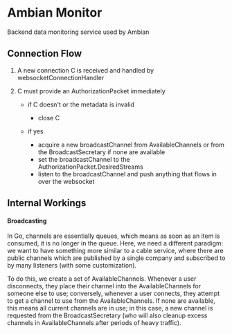 # Ambian Monitor
Backend data monitoring service used by Ambian
## Connection Flow

1. A new connection C is received and handled by websocketConnectionHandler
2. C must provide an AuthorizationPacket immediately

    - if C doesn't or the metadata is invalid

	    - close C
	
	- if yes
		- acquire a new broadcastChannel from AvailableChannels or from the BroadcastSecretary if none are available
		- set the broadcastChannel to the AuthorizationPacket.DesiredStreams
		- listen to the broadcastChannel and push anything that flows in over the websocket

## Internal Workings
#### Broadcasting
In Go, channels are essentially queues, which means as soon as an item is consumed, it is no longer in the queue. Here, we need a different paradigm: we want to have something more similar to a cable service, where there are public channels which are published by a single company and subscribed to by many listeners (with some customization).

To do this, we create a set of AvailableChannels. Whenever a user disconnects, they place their channel into the AvailableChannels for someone else to use; conversely, whenever a user connects, they attempt to get a channel to use from the AvailableChannels. If none are available, this means all current channels are in use; in this case, a new channel is requested from the BroadcastSecretary (who will also cleanup excess channels in AvailableChannels after periods of heavy traffic).